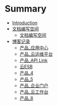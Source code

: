 # Summary

* [Introduction](README.md)
* [文档编写空间]()
    * [文档编写空间](_file/wen-dang-bian-xie-kong-jian.md)
* [博客记录]()
    * [产品_应用中心](_posts/2017-06-19-appcenter_app_platform.md)
    * [产品_云运维平台](_posts/2017-06-19-cloud_oper_mainte_platform.md)
    * [产品_API Link](_posts/2017-06-19-integration_api.md)
    * [云ESB](_posts/2017-06-19-integration_cloud_esb.md)
    * [产品_4](_posts/2017-06-19-integration_cloud_idm.md)
    * [产品_5](_posts/2017-06-19-integration_esb.md)
    * [产品_企业门户](_posts/2017-06-19-integration_portal.md)
    * [产品_云工作台](_posts/2017-06-20-appcenter_cloud_workbench.md)
    * [产品_8](_posts/2017-06-20-day_report_cxz.md)


